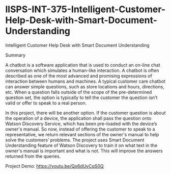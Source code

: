 # llSPS-INT-375-Intelligent-Customer-Help-Desk-with-Smart-Document-Understanding
Intelligent Customer Help Desk with Smart Document Understanding

Summary

A chatbot is a software application that is used to conduct an on-line chat conversation which simulates a human-like interaction. A chatbot is often described as one of the most advanced and promising expressions of interaction between humans and machines. A typical customer care chatbot can answer simple questions, such as store locations and hours, directions, etc. When a question falls outside of the scope of the pre-determined question set, the option is typically to tell the customer the question isn’t valid or offer to speak to a real person.
 
In this project, there will be another option. If the customer question is about the operation of a device, the application shall pass the question onto Watson Discovery Service, which has been pre-loaded with the device’s owner's manual. So now, instead of offering the customer to speak to a representative, we return relevant sections of the owner's manual to help solve the customers’ problems. The project uses Smart Document Understanding feature of Watson Discovery to train it on what text in the owner's manual is important and what is not. This will improve the answers returned from the queries.

Project Demo: https://youtu.be/Qx6dUvCqS0Q
